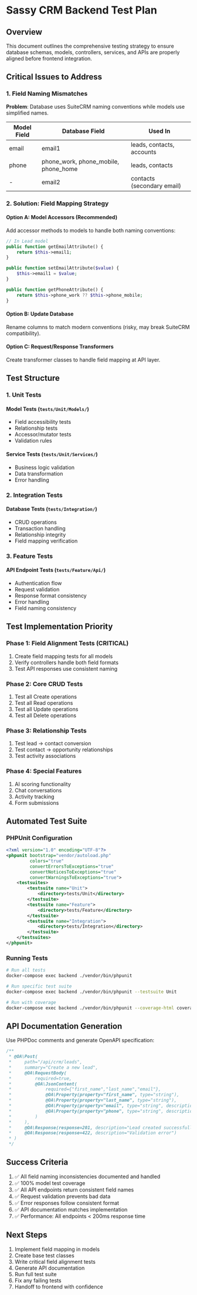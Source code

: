 # Sassy CRM Backend Test Plan

## Overview
This document outlines the comprehensive testing strategy to ensure database schemas, models, controllers, services, and APIs are properly aligned before frontend integration.

## Critical Issues to Address

### 1. Field Naming Mismatches
**Problem**: Database uses SuiteCRM naming conventions while models use simplified names.

| Model Field | Database Field | Used In |
|------------|----------------|---------|
| email | email1 | leads, contacts, accounts |
| phone | phone_work, phone_mobile, phone_home | leads, contacts |
| - | email2 | contacts (secondary email) |

### 2. Solution: Field Mapping Strategy

#### Option A: Model Accessors (Recommended)
Add accessor methods to models to handle both naming conventions:

```php
// In Lead model
public function getEmailAttribute() {
    return $this->email1;
}

public function setEmailAttribute($value) {
    $this->email1 = $value;
}

public function getPhoneAttribute() {
    return $this->phone_work ?? $this->phone_mobile;
}
```

#### Option B: Update Database
Rename columns to match modern conventions (risky, may break SuiteCRM compatibility).

#### Option C: Request/Response Transformers
Create transformer classes to handle field mapping at API layer.

## Test Structure

### 1. Unit Tests

#### Model Tests (`tests/Unit/Models/`)
- Field accessibility tests
- Relationship tests
- Accessor/mutator tests
- Validation rules

#### Service Tests (`tests/Unit/Services/`)
- Business logic validation
- Data transformation
- Error handling

### 2. Integration Tests

#### Database Tests (`tests/Integration/`)
- CRUD operations
- Transaction handling
- Relationship integrity
- Field mapping verification

### 3. Feature Tests

#### API Endpoint Tests (`tests/Feature/Api/`)
- Authentication flow
- Request validation
- Response format consistency
- Error handling
- Field naming consistency

## Test Implementation Priority

### Phase 1: Field Alignment Tests (CRITICAL)
1. Create field mapping tests for all models
2. Verify controllers handle both field formats
3. Test API responses use consistent naming

### Phase 2: Core CRUD Tests
1. Test all Create operations
2. Test all Read operations
3. Test all Update operations
4. Test all Delete operations

### Phase 3: Relationship Tests
1. Test lead -> contact conversion
2. Test contact -> opportunity relationships
3. Test activity associations

### Phase 4: Special Features
1. AI scoring functionality
2. Chat conversations
3. Activity tracking
4. Form submissions

## Automated Test Suite

### PHPUnit Configuration
```xml
<?xml version="1.0" encoding="UTF-8"?>
<phpunit bootstrap="vendor/autoload.php"
         colors="true"
         convertErrorsToExceptions="true"
         convertNoticesToExceptions="true"
         convertWarningsToExceptions="true">
    <testsuites>
        <testsuite name="Unit">
            <directory>tests/Unit</directory>
        </testsuite>
        <testsuite name="Feature">
            <directory>tests/Feature</directory>
        </testsuite>
        <testsuite name="Integration">
            <directory>tests/Integration</directory>
        </testsuite>
    </testsuites>
</phpunit>
```

### Running Tests
```bash
# Run all tests
docker-compose exec backend ./vendor/bin/phpunit

# Run specific test suite
docker-compose exec backend ./vendor/bin/phpunit --testsuite Unit

# Run with coverage
docker-compose exec backend ./vendor/bin/phpunit --coverage-html coverage
```

## API Documentation Generation

Use PHPDoc comments and generate OpenAPI specification:

```php
/**
 * @OA\Post(
 *     path="/api/crm/leads",
 *     summary="Create a new lead",
 *     @OA\RequestBody(
 *         required=true,
 *         @OA\JsonContent(
 *             required={"first_name","last_name","email"},
 *             @OA\Property(property="first_name", type="string"),
 *             @OA\Property(property="last_name", type="string"),
 *             @OA\Property(property="email", type="string", description="Maps to email1 in database"),
 *             @OA\Property(property="phone", type="string", description="Maps to phone_work in database")
 *         )
 *     ),
 *     @OA\Response(response=201, description="Lead created successfully"),
 *     @OA\Response(response=422, description="Validation error")
 * )
 */
```

## Success Criteria

1. ✅ All field naming inconsistencies documented and handled
2. ✅ 100% model test coverage
3. ✅ All API endpoints return consistent field names
4. ✅ Request validation prevents bad data
5. ✅ Error responses follow consistent format
6. ✅ API documentation matches implementation
7. ✅ Performance: All endpoints < 200ms response time

## Next Steps

1. Implement field mapping in models
2. Create base test classes
3. Write critical field alignment tests
4. Generate API documentation
5. Run full test suite
6. Fix any failing tests
7. Handoff to frontend with confidence